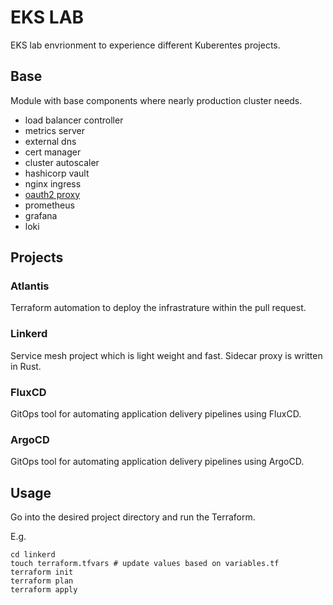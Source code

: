 # EKS LAB

EKS lab envrionment to experience different Kuberentes projects.

## Base

Module with base components where nearly production cluster needs.

- load balancer controller
- metrics server
- external dns
- cert manager
- cluster autoscaler
- hashicorp vault
- nginx ingress
- [oauth2 proxy](https://oauth2-proxy.github.io/oauth2-proxy/docs/configuration/oauth_provider#github-auth-provider)
- prometheus
- grafana
- loki

## Projects

### Atlantis

Terraform automation to deploy the infrastrature within the pull request.

### Linkerd

Service mesh project which is light weight and fast. Sidecar proxy is written in Rust.

### FluxCD

GitOps tool for automating application delivery pipelines using FluxCD.

### ArgoCD

GitOps tool for automating application delivery pipelines using ArgoCD.

## Usage

Go into the desired project directory and run the Terraform.

E.g.

```shell
cd linkerd
touch terraform.tfvars # update values based on variables.tf
terraform init
terraform plan
terraform apply
```
